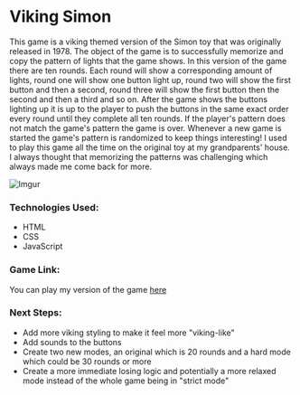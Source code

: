 # Viking Simon

This game is a viking themed version of the Simon toy that was originally released in 1978. The object of the game is to successfully memorize and copy the pattern of lights that the game shows. In this version of the game there are ten rounds. Each round will show a corresponding amount of lights, round one will show one button light up, round two will show the first button and then a second, round three will show the first button then the second and then a third and so on. After the game shows the buttons lighting up it is up to the player to push the buttons in the same exact order every round until they complete all ten rounds. If the player's pattern does not match the game's pattern the game is over. Whenever a new game is started the game's pattern is randomized to keep things interesting! I used to play this game all the time on the original toy at my grandparents' house. I always thought that memorizing the patterns was challenging which always made me come back for more.

![Imgur](https://i.imgur.com/x6ULT41.png)

### Technologies Used:
* HTML
* CSS
* JavaScript

### Game Link:
You can play my version of the game [here](https://colin96man.github.io/project-simon/)
### Next Steps:
* Add more viking styling to make it feel more "viking-like"
* Add sounds to the buttons
* Create two new modes, an original which is 20 rounds and a hard mode which could be 30 rounds or more
* Create a more immediate losing logic and potentially a more relaxed mode instead of the whole game being in "strict mode"